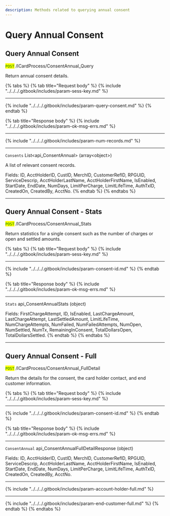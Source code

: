 ```yaml
---
description: Methods related to querying annual consent
---
```


# Query Annual Consent

## Query Annual Consent

<mark style="color:green;">`POST`</mark> /ICardProcess/ConsentAnnual\_Query

Return annual consent details.&#x20;

{% tabs %}
{% tab title="Request body" %}
{% include "../../../.gitbook/includes/param-sess-key.md" %}

***

{% include "../../../.gitbook/includes/param-query-consent.md" %}
{% endtab %}

{% tab title="Response body" %}
{% include "../../../.gitbook/includes/param-ok-msg-errs.md" %}

***

{% include "../../../.gitbook/includes/param-num-records.md" %}

***

`Consents` List\<api\_ConsentAnnual> (array\<object>)

A list of relevant consent records.

Fields: ID, AcctHolderID, CustID, MerchID, CustomerRefID, RPGUID, ServiceDescrip, AcctHolderLastName, AcctHolderFirstName, IsEnabled, StartDate, EndDate, NumDays, LimitPerCharge, LimitLifeTime, AuthTxID, CreatedOn, CreatedBy, AcctNo.&#x20;
{% endtab %}
{% endtabs %}

***

## Query Annual Consent - Stats

<mark style="color:green;">`POST`</mark> /ICardProcess/ConsentAnnual\_Stats

Return statistics for a single consent such as the number of charges or open and settled amounts.

{% tabs %}
{% tab title="Request body" %}
{% include "../../../.gitbook/includes/param-sess-key.md" %}

***

{% include "../../../.gitbook/includes/param-consent-id.md" %}
{% endtab %}

{% tab title="Response body" %}
{% include "../../../.gitbook/includes/param-ok-msg-errs.md" %}

***

`Stats` api\_ConsentAnnualStats (object)

Fields: FirstChargeAttempt, ID, IsEnabled, LastChargeAmount, LastChargeAttempt, LastSettledAmount, LimitLifeTime, NumChargeAttempts, NumFailed, NumFailedAttempts, NumOpen, NumSettled, NumTx, RemainingInConsent, TotalDollarsOpen, TotalDollarsSettled.
{% endtab %}
{% endtabs %}

***

## Query Annual Consent - Full

<mark style="color:green;">`POST`</mark> /ICardProcess/ConsentAnnual\_FullDetail

Return the details for the consent, the card holder contact, and end customer information.

{% tabs %}
{% tab title="Request body" %}
{% include "../../../.gitbook/includes/param-sess-key.md" %}

***

{% include "../../../.gitbook/includes/param-consent-id.md" %}
{% endtab %}

{% tab title="Response body" %}
{% include "../../../.gitbook/includes/param-ok-msg-errs.md" %}

***

`ConsentAnnual` api\_ConsentAnnualFullDetailResponse (object)

Fields: ID, AcctHolderID, CustID, MerchID, CustomerRefID, RPGUID, ServiceDescrip, AcctHolderLastName, AcctHolderFirstName, IsEnabled, StartDate, EndDate, NumDays, LimitPerCharge, LimitLifeTime, AuthTxID, CreatedOn, CreatedBy, AcctNo.&#x20;

***

{% include "../../../.gitbook/includes/param-account-holder-full.md" %}

***

{% include "../../../.gitbook/includes/param-end-customer-full.md" %}
{% endtab %}
{% endtabs %}



